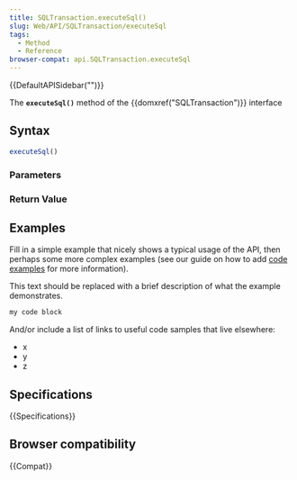 ```yaml
---
title: SQLTransaction.executeSql()
slug: Web/API/SQLTransaction/executeSql
tags:
  - Method
  - Reference
browser-compat: api.SQLTransaction.executeSql
---
```

{{DefaultAPISidebar("")}}

The **`executeSql()`** method of the {{domxref("SQLTransaction")}} interface 

## Syntax

```js
executeSql()
```

### Parameters



### Return Value



## Examples

Fill in a simple example that nicely shows a typical usage of the API, then perhaps some more complex examples (see our guide on how to add [code examples](/en-US/docs/MDN/Contribute/Structures/Code_examples) for more information).

This text should be replaced with a brief description of what the example demonstrates.

```js
my code block
```

And/or include a list of links to useful code samples that live elsewhere:

*   x
*   y
*   z

## Specifications

{{Specifications}}

## Browser compatibility

{{Compat}}

